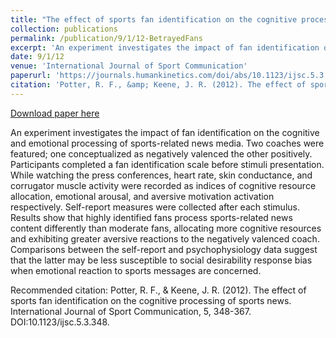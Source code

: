 ```yaml
---
title: "The effect of sports fan identification on the cognitive processing of sports news. "
collection: publications
permalink: /publication/9/1/12-BetrayedFans
excerpt: 'An experiment investigates the impact of fan identification on the cognitive and emotional processing of sports-related news media. Two coaches were featured; one conceptualized as negatively valenced the other positively. Participants completed a fan identification scale before stimuli presentation. While watching the press conferences, heart rate, skin conductance, and corrugator muscle activity were recorded as indices of cognitive resource allocation, emotional arousal, and aversive motivation activation respectively. Self-report measures were collected after each stimulus. Results show that highly identified fans process sports-related news content differently than moderate fans, allocating more cognitive resources and exhibiting greater aversive reactions to the negatively valenced coach. Comparisons between the self-report and psychophysiology data suggest that the latter may be less susceptible to social desirability response bias when emotional reaction to sports messages are concerned.'
date: 9/1/12
venue: 'International Journal of Sport Communication'
paperurl: 'https://journals.humankinetics.com/doi/abs/10.1123/ijsc.5.3.348'
citation: 'Potter, R. F., &amp; Keene, J. R. (2012). The effect of sports fan identification on the cognitive processing of sports news. International Journal of Sport Communication, 5, 348-367. DOI:10.1123/ijsc.5.3.348.'
---
```


<a href='https://journals.humankinetics.com/doi/abs/10.1123/ijsc.5.3.348'>Download paper here</a>

An experiment investigates the impact of fan identification on the cognitive and emotional processing of sports-related news media. Two coaches were featured; one conceptualized as negatively valenced the other positively. Participants completed a fan identification scale before stimuli presentation. While watching the press conferences, heart rate, skin conductance, and corrugator muscle activity were recorded as indices of cognitive resource allocation, emotional arousal, and aversive motivation activation respectively. Self-report measures were collected after each stimulus. Results show that highly identified fans process sports-related news content differently than moderate fans, allocating more cognitive resources and exhibiting greater aversive reactions to the negatively valenced coach. Comparisons between the self-report and psychophysiology data suggest that the latter may be less susceptible to social desirability response bias when emotional reaction to sports messages are concerned.

Recommended citation: Potter, R. F., & Keene, J. R. (2012). The effect of sports fan identification on the cognitive processing of sports news. International Journal of Sport Communication, 5, 348-367. DOI:10.1123/ijsc.5.3.348.